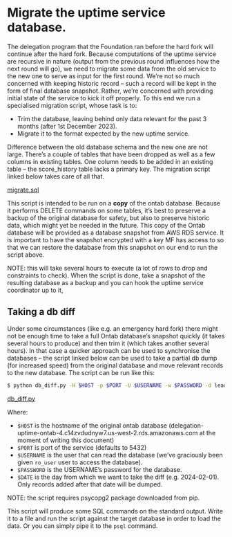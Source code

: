 # Migrate the uptime service database.

The delegation program that the Foundation ran before the hard fork will continue after the hard fork. Because computations of the uptime service are recursive in nature (output from the previous round influences how the next round will go), we need to migrate some data from the old service to the new one to serve as input for the first round. We’re not so much concerned with keeping historic record – such a record will be kept in the form of final database snapshot. Rather, we’re concerned with providing initial state of the service to kick it off properly. To this end we run a specialised migration script, whose task is to:

- Trim the database, leaving behind only data relevant for the past 3 months (after 1st December 2023).
- Migrate it to the format expected by the new uptime service.

Difference between the old database schema and the new one are not large. There’s a couple of tables that have been dropped as well as a few columns in existing tables. One column needs to be added in an existing table – the score_history table lacks a primary key. The migration script linked below takes care of all that.

[migrate.sql](./migrate.sql)

This script is intended to be run on a **copy** of the ontab database. Because it performs DELETE commands on some tables, it’s best to preserve a backup of the original database for safety, but also to preserve historic data, which might yet be needed in the future. This copy of the Ontab database will be provided as a database snapshot from AWS RDS service. It is important to have the snapshot encrypted with a key MF has access to so that we can restore the database from this snapshot on our end to run the script above.

NOTE: this will take several hours to execute (a lot of rows to drop and constraints to check). When the script is done, take a snapshot of the resulting database as a backup and you can hook the uptime service coordinator up to it,

## Taking a db diff

Under some circumstances (like e.g. an emergency hard fork) there might not be enough time to take a full Ontab database’s snapshot quickly (it takes several hours to produce) and then trim it (which takes another several hours). In that case a quicker approach can be used to synchronise the databases – the script linked below can be used to take a partial db dump (for increased speed) from the original database and move relevant records to the new database. The script can be run like this:

```bash
$ python db_diff.py -H $HOST -p $PORT -U $USERNAME -w $PASSWORD -d leaderboard_snark $DATE
```

[db_diff.py](./db_diff.py)

Where:

- `$HOST` is the hostname of the original ontab database (delegation-uptime-ontab-4.c14zvdudnyw7.us-west-2.rds.amazonaws.com at the moment of writing this document)
- `$PORT` is port of the service (defaults to 5432)
- `$USERNAME` is the user that can read the database (we’ve graciously been given `ro_user` user to access the database).
- `$PASSWORD` is the USERNAME’s password for the database.
- `$DATE` is the day from which we want to take the diff (e.g. 2024-02-01). Only records added after that date will be dumped.

NOTE: the script requires psycopg2 package downloaded from pip.

This script will produce some SQL commands on the standard output. Write it to a file and run the script against the target database in order to load the data. Or you can simply pipe it to the `psql` command.
